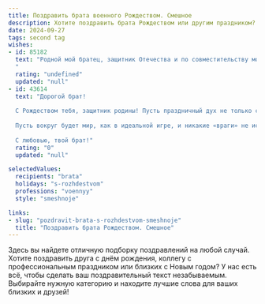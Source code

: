 ```yaml
---
title: Поздравить брата военного Рождеством. Смешное
description: Хотите поздравить брата Рождеством или другим праздником? Наш ИИ создаст незабываемое поздравление, а вы обязательно выделитесь среди других.  
date: 2024-09-27
tags: second tag
wishes:
- id: 85182
  text: "Родной мой братец, защитник Отечества и по совместительству мой любимый родственник! С Рождеством тебя!  Желаю, чтобы в этом году твой боевой дух был несокрушим, как  тыквенная голова на Хэллоуин (только без дыр, конечно!), а  запасы боеприпасов… ну, скажем так,  были такими же обильными, как  моя любовь к тебе!  Пусть мир будет с тобой – и пусть  этот мир будет полон радости,  вкусных пирожков и  маленьких военных побед над домашними трудностями (типа сломанного стула или  застрявшего в замке ключа).  С праздником!
  "
  rating: "undefined"
  updated: "null"
- id: 43614
  text: "Дорогой брат!
  
  С Рождеством тебя, защитник родины! Пусть праздничный дух не только села, но и базы облетает – пусть елка хорошая, а под ней не только коробки от боеприпасов, но и подарки с сюрпризами. Желаю, чтобы в новом году ты не только маршировал на параде, но и зашел в магазины, где цены не стреляют! Пусть каждый твой день будет словно выходной, а боевые задания поджарены на гриле с новогодним чудом.
  
  Пусть вокруг будет мир, как в идеальной игре, и никакие «враги» не испортят настроение! Будь здоров, весел и всегда с юмором, даже если вдруг придется зашнурупить свой бронежилет – с этим шутки плохи!
  
  С любовью, твой брат!"
  rating: "0"
  updated: "null"

selectedValues:
  recipients: "brata"
  holidays: "s-rozhdestvom"
  professions: "voennyy"
  style: "smeshnoje"

links:
- slug: "pozdravit-brata-s-rozhdestvom-smeshnoje"
  title: "Поздравить брата Рождеством. Смешное"
---
```


Здесь вы найдете отличную подборку поздравлений на любой случай. 
Хотите поздравить друга с днём рождения, коллегу с профессиональным праздником или близких с Новым годом? У нас есть всё, чтобы сделать ваш поздравительный текст незабываемым. Выбирайте нужную категорию и находите лучшие слова для ваших близких и друзей!
